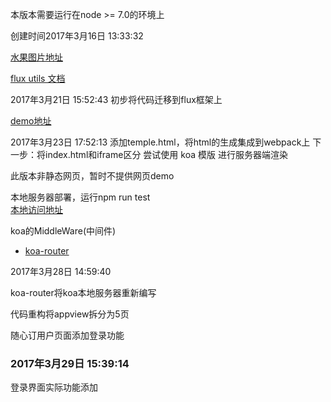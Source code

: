 <p>本版本需要运行在node >= 7.0的环境上</p>
<p>
    创建时间2017年3月16日 13:33:32
</p>
<p>
    <a href="http://wmtp.net/173851">水果图片地址</a>
</P>
<p>
    <a href="https://facebook.github.io/flux/docs/flux-utils.html">flux utils 文档</a>
</p>
<p>
2017年3月21日 15:52:43 初步将代码迁移到flux框架上
</p>
<p><a href="https://tangerwei.github.io/weChat-demo/index.html">demo地址</a></p>

<p>
2017年3月23日 17:52:13
添加temple.html，将html的生成集成到webpack上
下一步：将index.html和iframe区分
尝试使用 koa 模版
进行服务器端渲染
</p>
<p>此版本非静态网页，暂时不提供网页demo</p>
<p>
    本地服务器部署，运行npm run test</br>
    <a href='http://localhost:8080/index.html'>本地访问地址</a>
</p>
<p>
    koa的MiddleWare(中间件)
    <ul>
        <li><a href='https://github.com/tangerwei/koa-router'>koa-router</a></li>
    </ul>
</p>
<p>2017年3月28日 14:59:40</p>
<p>
    koa-router将koa本地服务器重新编写
</p>
<p>
    代码重构将appview拆分为5页
</p>
<p>
    随心订用户页面添加登录功能
</p>
<h3>2017年3月29日 15:39:14</h3>
<p>登录界面实际功能添加</p>